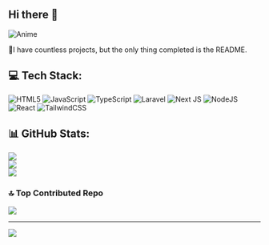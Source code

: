## Hi there 👋

![Anime](https://media4.giphy.com/media/v1.Y2lkPTZjMDliOTUyZTJveGpqc3Fza2N0MXpnbXI3MWs3emQ5ZTJ2ajE1cjB1cjV0YTl3YyZlcD12MV9pbnRlcm5hbF9naWZfYnlfaWQmY3Q9Zw/BS5xpdVyMKniU/giphy.gif)

🎈I have countless projects, but the only thing completed is the README.

## 💻 Tech Stack:
![HTML5](https://img.shields.io/badge/html5-%23E34F26.svg?style=flat&logo=html5&logoColor=white) ![JavaScript](https://img.shields.io/badge/javascript-%23323330.svg?style=flat&logo=javascript&logoColor=%23F7DF1E) ![TypeScript](https://img.shields.io/badge/typescript-%23007ACC.svg?style=flat&logo=typescript&logoColor=white) ![Laravel](https://img.shields.io/badge/laravel-%23FF2D20.svg?style=flat&logo=laravel&logoColor=white) ![Next JS](https://img.shields.io/badge/Next-black?style=flat&logo=next.js&logoColor=white) ![NodeJS](https://img.shields.io/badge/node.js-6DA55F?style=flat&logo=node.js&logoColor=white) ![React](https://img.shields.io/badge/react-%2320232a.svg?style=flat&logo=react&logoColor=%2361DAFB) ![TailwindCSS](https://img.shields.io/badge/tailwindcss-%2338B2AC.svg?style=flat&logo=tailwind-css&logoColor=white)
## 📊 GitHub Stats:
![](https://github-readme-stats.vercel.app/api?username=xenvoid404&theme=default_repocard&hide_border=false&include_all_commits=true&count_private=true)<br/>
![](https://nirzak-streak-stats.vercel.app/?user=xenvoid404&theme=default_repocard&hide_border=false)<br/>
![](https://github-readme-stats.vercel.app/api/top-langs/?username=xenvoid404&theme=default_repocard&hide_border=false&include_all_commits=true&count_private=true&layout=compact)

### 🔝 Top Contributed Repo
![](https://github-contributor-stats.vercel.app/api?username=xenvoid404&limit=5&theme=default_repocard&combine_all_yearly_contributions=true)

---
[![](https://visitcount.itsvg.in/api?id=xenvoid404&icon=3&color=0)](https://visitcount.itsvg.in)

<!-- Proudly created with GPRM ( https://gprm.itsvg.in ) -->